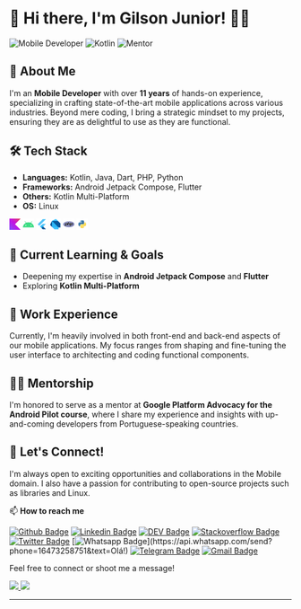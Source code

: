 # 👋 Hi there, I'm Gilson Junior! :man_technologist:

![Mobile Developer](https://img.shields.io/badge/Android%20Developer-11%20years%20experience-green) 
![Kotlin](https://img.shields.io/badge/Kotlin-Expert-blue) 
![Mentor](https://img.shields.io/badge/Mentor-Google%20Platform%20Advocacy-yellow)


## 🌟 About Me

I'm an **Mobile Developer** with over **11 years** of hands-on experience, specializing in crafting state-of-the-art mobile applications across various industries. Beyond mere coding, I bring a strategic mindset to my projects, ensuring they are as delightful to use as they are functional.

## 🛠️ Tech Stack

- **Languages:** Kotlin, Java, Dart, PHP, Python
- **Frameworks:** Android Jetpack Compose, Flutter
- **Others:** Kotlin Multi-Platform
- **OS:** Linux

<code><img height="20" src="https://raw.githubusercontent.com/github/explore/80688e429a7d4ef2fca1e82350fe8e3517d3494d/topics/kotlin/kotlin.png"></code>
<code><img height="20" src="https://raw.githubusercontent.com/github/explore/80688e429a7d4ef2fca1e82350fe8e3517d3494d/topics/android/android.png"></code>
<code><img height="20" src="https://raw.githubusercontent.com/github/explore/80688e429a7d4ef2fca1e82350fe8e3517d3494d/topics/flutter/flutter.png"></code>
<code><img height="20" src="https://raw.githubusercontent.com/github/explore/80688e429a7d4ef2fca1e82350fe8e3517d3494d/topics/dart/dart.png"></code>
<code><img height="20" src="https://raw.githubusercontent.com/github/explore/80688e429a7d4ef2fca1e82350fe8e3517d3494d/topics/php/php.png"></code>
<code><img height="20" src="https://raw.githubusercontent.com/github/explore/80688e429a7d4ef2fca1e82350fe8e3517d3494d/topics/python/python.png"></code> 

## 🚀 Current Learning & Goals

- Deepening my expertise in **Android Jetpack Compose** and **Flutter**
- Exploring **Kotlin Multi-Platform**

## 🏢 Work Experience

Currently, I'm heavily involved in both front-end and back-end aspects of our mobile applications. My focus ranges from shaping and fine-tuning the user interface to architecting and coding functional components.

## 👨‍🏫 Mentorship

I'm honored to serve as a mentor at **Google Platform Advocacy for the Android Pilot course**, where I share my experience and insights with up-and-coming developers from Portuguese-speaking countries.

## 🤝 Let's Connect!

I'm always open to exciting opportunities and collaborations in the Mobile domain. I also have a passion for contributing to open-source projects such as libraries and Linux. 

📫 **How to reach me**

[![Github Badge](https://img.shields.io/badge/-Github-000?style=flat-square&logo=Github&logoColor=white&link=https://github.com/gilsonjuniorpro)](https://github.com/gilsonjuniorpro)
[![Linkedin Badge](https://img.shields.io/badge/-LinkedIn-blue?style=flat-square&logo=Linkedin&logoColor=white&link=https://www.linkedin.com/in/gilsonjuniorpro/)](https://www.linkedin.com/in/gilsonjuniorpro/)
[![DEV Badge](https://img.shields.io/badge/-DEV.to-000?style=flat-square&logo=dev.to&logoColor=white&link=https://dev.to/gilsonjuniorpro)](https://dev.to/gilsonjuniorpro)
[![Stackoverflow Badge](https://img.shields.io/badge/-Stackoverflow-f7800c?style=flat-square&logo=Stackoverflow&logoColor=white&link=https://stackoverflow.com/users/1925108/gilson-junior)](https://stackoverflow.com/users/1925108/gilson-junior)
[![Twitter Badge](https://img.shields.io/badge/-Twitter-1ca0f1?style=flat-square&labelColor=1ca0f1&logo=twitter&logoColor=white&link=https://twitter.com/gilsonjuniorpro)](https://twitter.com/gilsonjuniorpro)
[![Whatsapp Badge](https://img.shields.io/badge/-Whatsapp-4CA143?style=flat-square&labelColor=4CA143&logo=whatsapp&logoColor=white&link=https://api.whatsapp.com/send?phone=16473258751&text=Olá!)](https://api.whatsapp.com/send?phone=16473258751&text=Olá!)
[![Telegram Badge](https://img.shields.io/badge/-Telegram-1ca0f1?style=flat-square&labelColor=1ca0f1&logo=telegram&logoColor=white&link=https://t.me/gilsonjuniorpro)](https://t.me/gilsonjuniorpro)
[![Gmail Badge](https://img.shields.io/badge/-Gmail-c14438?style=flat-square&logo=Gmail&logoColor=white&link=mailto:gilsonjuniorpro@gmail.com)](mailto:gilsonjuniorpro@gmail.com)

Feel free to connect or shoot me a message!

<div>
<a href="https://github.com/gilsonjuniorpro">
<img height="170em" src="https://github-readme-stats-sigma-five.vercel.app/api?username=gilsonjuniorpro&show_icons=true&theme=dark&include_all_commits=true&count_private=true"/>
<img height="170em" src="https://github-readme-stats-sigma-five.vercel.app/api/top-langs/?username=gilsonjuniorpro&layout=compact&langs_count=15&theme=dark"/>
</div>

---
  

